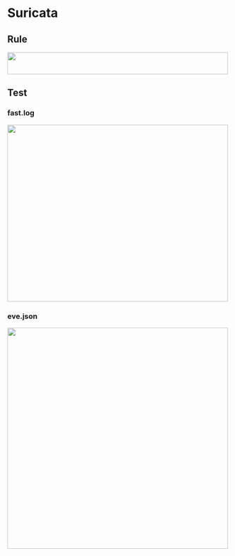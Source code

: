 
# Suricata

## Rule

<img src="https://github.com/user-attachments/assets/b7e89136-270f-441e-a5c6-712e2a2faea2" width=500 height=50>

## Test

### fast.log

<img src="https://github.com/user-attachments/assets/2c206320-5e54-4b72-904f-db23cc483eaa" width=500 height=400>

### eve.json

<img src="https://github.com/user-attachments/assets/1666277d-a3f6-4096-8557-67301d8eabf5" width=500 height=500>
